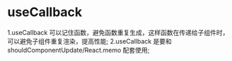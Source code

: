 # useCallback

1.useCallback 可以记住函数，避免函数重复生成，这样函数在传递给子组件时，可以避免子组件重复渲染，提高性能;
2.useCallback 是要和 shouldComponentUpdate/React.memo 配套使用;